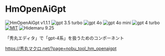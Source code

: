 # HmOpenAiGpt

![HmOpenAiGpt v1.1.1](https://img.shields.io/badge/HmOpenAiGpt-v1.1.1-6479ff.svg)
![gpt 3.5 turbo](https://img.shields.io/badge/gpt-3.5_turbo-6479ff.svg)
![gpt 4o](https://img.shields.io/badge/gpt-4o-6479ff.svg)
![gpt 4o mini](https://img.shields.io/badge/gpt-4o_mini-6479ff.svg)
![gpt 4 turbo](https://img.shields.io/badge/gpt-4_turbo-6479ff.svg)
[![MIT](https://img.shields.io/badge/license-MIT-blue.svg?style=flat)](LICENSE)
![Hidemaru 9.25](https://img.shields.io/badge/Hidemaru-v9.25-6479ff.svg)

「秀丸エディタ」で「gpt-4系」を扱うためのコンポーネント

https://秀丸マクロ.net/?page=nobu_tool_hm_openaigpt
